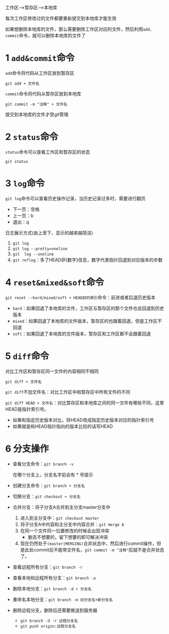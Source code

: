 工作区-->暂存区-->本地库

每次工作区修改过的文件都要重新提交到本地库才能生效

如果想删除本地库的文件，那么需要删除工作区对应的文件，然后利用`add`、`commit`命令，就可以删除本地库的文件了

# 1 `add&commit`命令

`add`命令将代码从工作区放到暂存区

`git add + 文件名`

`commit`命令将代码从暂存区放到本地库

`git commit -m "注释" + 文件名`

提交到本地库的文件才受git管理

# 2 `status`命令

`status`命令可以查看工作区和暂存区的状态

`git status`

# 3 `log`命令

`git log`命令可以查看历史操作记录，当历史记录过多时，需要进行翻页

- 下一页：空格
- 上一页：b
- 退出：q

日志展示方式(由上至下，显示的越来越简洁)

1. `git log`
2. `git log --pretty=oneline`
3. `git  log --oneline`
4. `git reflog`：多了HEAD@{数字}信息，数字代表指针回退到对应版本的步数

# 4 `reset&mixed&soft`命令

`git reset --hard/mixed/soft + HEAD前的索引`命令：前进或者后退历史版本

- `hard`：如果回退了本地库的文件，工作区与暂存区的那个文件也会回退到历史版本
- `mixed`：如果回退了本地库的文件版本，暂存区的也跟着回退，但是工作区不回退
- `soft`：如果回退了本地库的文件版本，暂存区和工作区都不会跟着回退

# 5 `diff`命令

对比工作区和暂存区同一文件的内容相同不相同

`git diff + 文件名`

`git diff`不加文件名：对比工作区中和暂存区中所有文件的不同

`git diff HEAD + 文件名`：对比暂存区和本地库之间的同一文件有哪些不同，这里HEAD是指针索引号。

- 如果和指定历史版本对比，将HEAD改成指定历史版本对应的指针索引号
- 如果就是和HEAD指针指向的版本比较的话写HEAD

# 6 分支操作

- 查看分支命令：`git branch -v`

    在哪个分支上，分支名字前会有 * 号提示

- 创建分支命令：`git branch + 分支名`

- 切换分支：`git checkout + 分支名 `

- 合并分支：将子分支A合并到主分支master分支中
    1. 进入到主分支中：`git checkout master`
    2. 将子分支A中内容和主分支中内容合并：`git merge A`
    3. 在同一个文件同一位置修改的时候会出现冲突
        - 删去不想要的，留下想要的即可解决冲突
    4. 现在仍然处于`(master|MERGING)`合并状态中，然后进行commit操作，但是此处commit后不能带文件名，`git commit -m "注释"`后就不是合并状态了。
    
- 查看远程所有分支：`git branch -r`

- 查看本地和远程所有分支：`git branch -a`

- 删除本地分支：`git branch -d + 分支名`

- 重命名本地分支：`git branch -m 旧分支名+新分支名`

- 删除远程分支，删除后还需要推送到服务器

    - `git branch -d -r 远程分支名`
    - `git push origin:远程分支名`

